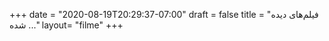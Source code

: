 +++
date = "2020-08-19T20:29:37-07:00"
draft = false
title = "فیلم‌های دیده شده ..."
layout= "filme"
+++


